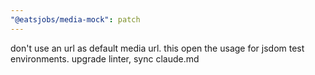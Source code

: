 ```yaml
---
"@eatsjobs/media-mock": patch
---
```


don't use an url as default media url. this open the usage for jsdom test environments. upgrade linter, sync claude.md
